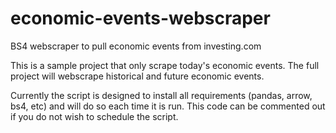 # economic-events-webscraper

BS4 webscraper to pull economic events from investing.com

This is a sample project that only scrape today's economic events. The full project will webscrape historical and future economic events.

Currently the script is designed to install all requirements (pandas, arrow, bs4, etc) and will do so each time it is run. This code can be commented out if you do not wish to schedule the script.
